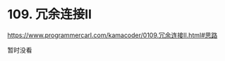 # 109. 冗余连接II
https://www.programmercarl.com/kamacoder/0109.冗余连接II.html#思路   

暂时没看               

